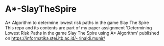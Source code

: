 # A*-SlayTheSpire
A* Algorithm to determine lowest risk paths in the game Slay The Spire  
This repo and its contents are part of my paper assignment 'Determining Lowest Risk Paths in the game Slay The Spire using A* Algorithm' published on https://informatika.stei.itb.ac.id/~rinaldi.munir/
